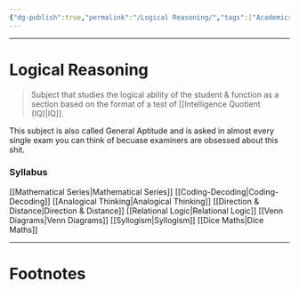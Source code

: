 ```yaml
---
{"dg-publish":true,"permalink":"/Logical Reasoning/","tags":["Academics"]}
---
```



---
# Logical Reasoning
> Subject that studies the logical ability of the student & function as a section based on the format of a test of [[Intelligence Quotient (IQ)\|IQ]].

This subject is also called General Aptitude and is asked in almost every single exam you can think of becuase examiners are obsessed about this shit.

### Syllabus
[[Mathematical Series\|Mathematical Series]]
[[Coding-Decoding\|Coding-Decoding]]
[[Analogical Thinking\|Analogical Thinking]]
[[Direction & Distance\|Direction & Distance]]
[[Relational Logic\|Relational Logic]]
[[Venn Diagrams\|Venn Diagrams]]
[[Syllogism\|Syllogism]]
[[Dice Maths\|Dice Maths]]


---
# Footnotes